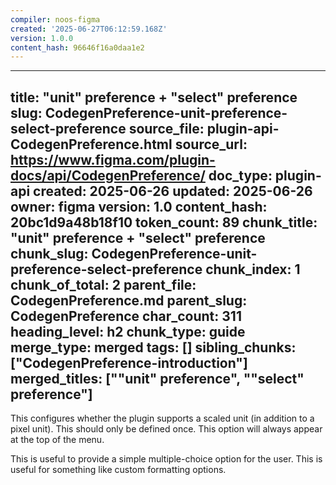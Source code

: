 ```yaml
---
compiler: noos-figma
created: '2025-06-27T06:12:59.168Z'
version: 1.0.0
content_hash: 96646f16a0daa1e2
---
```

---
title: "unit" preference + "select" preference
slug: CodegenPreference-unit-preference-select-preference
source_file: plugin-api-CodegenPreference.html
source_url: https://www.figma.com/plugin-docs/api/CodegenPreference/
doc_type: plugin-api
created: 2025-06-26
updated: 2025-06-26
owner: figma
version: 1.0
content_hash: 20bc1d9a48b18f10
token_count: 89
chunk_title: "unit" preference + "select" preference
chunk_slug: CodegenPreference-unit-preference-select-preference
chunk_index: 1
chunk_of_total: 2
parent_file: CodegenPreference.md
parent_slug: CodegenPreference
char_count: 311
heading_level: h2
chunk_type: guide
merge_type: merged
tags: []
sibling_chunks: ["CodegenPreference-introduction"]
merged_titles: [""unit" preference", ""select" preference"]
---

This configures whether the plugin supports a scaled unit (in addition to a pixel unit). This should only be defined once. This option will always appear at the top of the menu.

This is useful to provide a simple multiple-choice option for the user. This is useful for something like custom formatting options.
